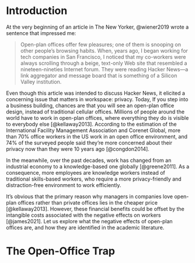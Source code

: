 # Introduction

At the very beginning of an article in The New Yorker, @wiener2019 wrote a sentence that impressed me:

> Open-plan offices offer few pleasures; one of them is snooping on other people’s browsing habits. When, years ago, I began working for tech companies in San Francisco, I noticed that my co-workers were always scrolling through a beige, text-only Web site that resembled a nineteen-nineties Internet forum. They were reading Hacker News—a link aggregator and message board that is something of a Silicon Valley institution.

Even though this article was intended to discuss Hacker News, it elicited a concerning issue that matters in workspace: privacy. Today, If you step into a business building, chances are that you will see an open-plan office design, instead of traditional cellular offices. Millions of people around the world have to work in open-plan offices, where everything they do is visible to everybody else [@kellaway2013]. According to the estimation of the International Facility Management Association and Corenet Global, more than 70% office workers in the US work in an open office environment, and 74% of the surveyed people said they’re more concerned about their privacy now than they were 10 years ago [@congdon2014].

In the meanwhile, over the past decades, work has changed from an industrial economy to a knowledge-based one globally [@greene2011]. As a consequence, more employees are knowledge workers instead of traditional skills-based workers, who require a more privacy-friendly and distraction-free environment to work efficiently.

It’s obvious that the primary reason why managers in companies love open-plan offices rather than private offices lies in the cheaper price [@kellaway2013]. However, these financial benefits could be offset by the intangible costs associated with the negative effects on workers [@james2021]. Let us explore what the negative effects of open-plan offices are, and how they are identified in the academic literature.

# The Open-Office Trap
